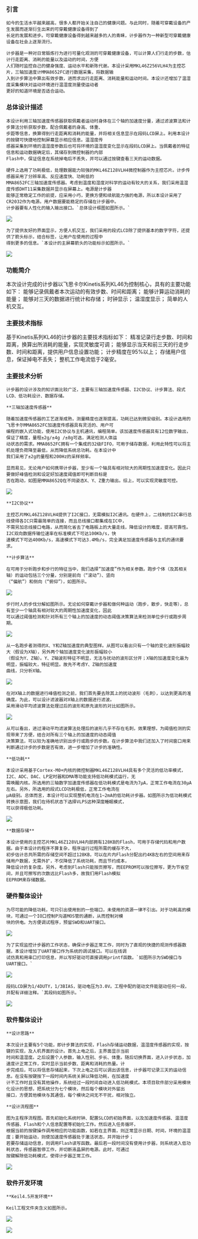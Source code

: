 ### 引言

    如今的生活水平越来越高，很多人都开始关注自己的健康问题。与此同时，随着可穿戴设备的产生发展而逐渐衍生出来的可穿戴健康设备得到了
	长足的发展和进步。可穿戴健康设备得到越来越多的人的青睐，计步器作为一种新型可穿戴健康设备在社会上逐渐流行。

    计步器是一种对日常锻炼行为进行可量化观测的可穿戴健康设备，可以计算人们行走的步数，估计行走距离、消耗的能量以及运动的时间，方便
	人们随时监控自己的健身强度、运动水平和新陈代谢。本设计采用MKL46Z256VLH4为主控芯片，三轴加速度计MMA8652FC进行数据采集，将数据输
	入到计步算法中算出有效步数，进而求出行走距离、消耗能量和运动时间。本设计还增加了温湿度采集模块对运动环境进行温湿度测量使运动者
	更好的知道环境是否适合运动。

	
### 总体设计描述

    本设计利用三轴加速度传感器获取佩戴者运动时身体在三个轴的加速度分量，通过滤波算法和计步算法分析获取步数，配合佩戴者的身高、体重、
	步距等信息，换算得到行走距离和消耗的能量，并将相关信息显示在段码LCD屏上。利用本设计的按键可快捷地控制屏幕显示相应信息。温湿度传
	感器采集到环境的温湿度参数后也可将环境的温湿度变化显示在段码LCD屏上。当佩戴者的特征信息和运动数据确定后，其储存到微控制器的内部
	Flash中，保证信息在系统掉电后不丢失，并可以通过按键查看三天的运动数据。

    硬件上选用了功耗极低，处理数据能力较强的MKL46Z128VLH4微控制器作为主控芯片。计步传感器采用了分辨率高、反应速度快、功耗低的
	MMA8652FC三轴加速度传感器。考虑到温度和湿度对科学的运动有较大的关系，我们采用温湿度传感DHT11采集数据并显示在屏幕上。电源是计步器
	能够正常稳定工作的前提，应采用小巧，更换方便和续航能力强的电源，所以本设计采用了CR2032作为电源。用户数据要能稳定的存储在计步器中。
	计步器要有人性化的输入输出接口。`总体设计框图如图所示。`

![](/images/posts/pedometer/image1.png)

	为了提供友好的界面显示，方便人机交互，我们采用的段式LCD除了提供基本的数字字符，还提供了箭头标示，结合标签，让用户在使用的过程中
	得到更多的信息。`本设计的主屏幕箭头的功能标示如图所示。`

![](/images/posts/pedometer/image2.png)


### 功能简介

本次设计完成的计步器以飞思卡尔Kinetis系列KL46为控制核心，具有的主要功能如下：
	能够记录佩戴者本次运动的有效步数、时间和距离；
	能够计算运动消耗的能量；
	能够对三天的数据进行统计和存储；
	时钟显示；
	温湿度显示；
	简单的人机交互。
	
	
### 主要技术指标

基于Kinetis系列KL46的计步器的主要技术指标如下：
	精准记录行走步数、时间和距离，换算出所消耗的能量，实现灵敏度可调；
	能够显示当天和前三天的行走步数、时间和距离，提供用户信息设置功能；
	计步精度在95%以上；
	存储用户信息，保证掉电不丢失；
	整机工作电流低于2毫安。	

	
### 主要技术分析

	计步器的设计涉及的知识面比较广泛，主要有三轴加速度传感器、I2C协议、计步算法、段式LCD、低功耗设计、数据存储。

	**三轴加速度传感器**
	
    随着加速度传感器的工艺逐渐成熟，测量精度也逐渐提高，功耗已达到微安级别。本设计选用的飞思卡尔MMA8652FC加速度传感器具有灵活的、用户可
	编程的嵌入式功能，使用I2C协议与主机通讯，编程简单。该加速度传感器具有12位数字输出，保证了精度，量程±2g/±4g /±8g可选，满足检测人体运
	动状态的需求。MMA8652FC拥有一个集成的32级FIFO，可用于储存数据，利用此特性可以将主机处理负荷降至最低，从而降低系统总功耗。在本设计中
	我们采用了±2g的量程和200Hz的采样频率。

    显而易见，无论用户如何携带计步器，至少有一个轴具有相对较大的周期性加速度变化。因此只要做好峰值检测和设定好加速度阈值即可判断目标是
	否在跑动，如图是MMA8652Q在不同姿态X、Y、Z重力输出。综上，可以实现灵敏度可控。	

![](/images/posts/pedometer/image3.png)

	**I2C协议**

    主控芯片MKL46Z128VLH4提供了I2C接口，无需模拟I2C通讯。在硬件上，二线制的I2C串行总线使得各IC只需最简单的连接，而且总线接口都集成在IC中，
	不需另加总线接口电路，从而简化省去了电路板上的大量走线，降低设计的难度，提高可靠性。I2C双向数据传输位速率在标准模式下可达100Kb/s，快
	速模式下可达400Kb/s，高速模式下可达3.4Mb/s，完全满足加速度传感器与主机的通讯要求。

	**计步算法**

    在可用于分析跑步和步行的特征当中，我们选择“加速度”作为相关参数。跑步个体（及其相关轴）的运动包括三个分量，分别是前向（“滚动”）、竖向
	（“偏航”）和侧向（“俯仰”），如图所示。	

![](/images/posts/pedometer/image4.png)

	步行时人的步伐分解如图所示。无论如何穿戴计步器和做何种运动（跑步，散步，快走等），总有至少一个轴具有相对较大的周期性加速度变化，因此
	可以通过阈值检测和针对所有三个轴上的加速度的动态阈值决策算法来检测单位步行或跑步周期。

![](/images/posts/pedometer/image5.png)

	从一名跑步者测得的X、Y和Z轴加速度的典型图样。从图可以看出只有一个轴的变化波形振幅较大（假设为X轴），另外两个轴加速度变化波形振幅较小
	（假设为Y、Z轴）。Y、Z轴波形特征不明显，无法与扰动的波形区分开；X轴的加速度变化最为明显，振幅较大，特征明显。故先不考虑Y、Z轴的加速度
	曲线，只分析X轴。

![](/images/posts/pedometer/image6.png)

	在对X轴上的数据进行峰值检测之前，我们首先要去除其上的扰动波形（毛刺），以达到更高的准确度。为此，可以设计滤波器对X轴上的数据进行滤波。
	采用滑动平均滤波算法处理过后的波形和原先波形的对比如图所示。

![](/images/posts/pedometer/image7.png)

    从可以看出，进过滑动平均滤波算法处理后的波形几乎不存在毛刺，效果理想，为阈值检测的实现带来了方便，结合对所有三个轴上的加速度的动态阈值
	决策算法，可以较为准确地识别出步行或跑步的步数。在计步算法中我们还加入了时间窗口用来判断通过计步的步数是否有效，进一步增加了计步的准确性。

	**低功耗**

	本设计采用基于Cortex-M0+内核的微控制器MKL46Z128VLH4具有多个灵活的低功率模式，I2C、ADC、DAC、LP定时器和DMA等功能支持低功耗模式运行，无
	需唤醒内核。所选用的三轴数字加速度传感器在低功耗模式是电流为7μA，正常工作电流在30μA左右。另外，所选用的段式LCD功耗极低，正常工作电流在
	μA级别。总体而言，本设计可以实现整机电流在1~2mA的低功耗计步器。如图所示为低功耗模式转换示意图，我们在待机状态下选择VLPS这种深度睡眠模式，
	可以获得极低功耗。	

![](/images/posts/pedometer/image8.png)	

	**数据存储**
	
	本设计使用的主控芯片MKL46Z128VLH4内部拥有128KB的Flash，可用于存储代码和用户数据。由于本设计的程序不算复杂，程序运行过程所需的缓存不大，
	初步估计总共所需的存储空间不超过128KB，可以在片内Flash分配出约4KB左右的空间用来存储用户数据，无需外扩，不仅降低了系统功耗，而且节约成本，
	降低设计的复杂度。另外，考虑到Flash只能按页擦写，而EEPROM可以按位擦写，更为节省空间，并且可擦写的次数远比Flash多，故我们用Flash模拟
	EEPROM来存储数据。

	
### 硬件整体设计
	
	为尽可能的降低功耗，可只引出使用到的一些端口，未使用的资源一律不引出。对于功耗高的模块，可通过一个IO口控制P沟道MOS管的通断，从而控制对模
	块的供电。为方便调试程序，预留SWD和UART接口。

![](/images/posts/pedometer/image9.png)

    为了实现监控计步器的工作状态，确保计步器正常工作，同时为了直观的快捷的观测传感器数据，本设计增加了UART接口作为系统的调试接口。可以在线调
	试仿真和用串口打印信息，并以写好驱动可直接调用printf函数。`如图所示为SWD接口与UART接口。`	

![](/images/posts/pedometer/image10.png)

    段码LCD屏为1/4DUTY，1/3BIAS，驱动电压为3.0V。工程中配的驱动文件能驱动任何一段，并配有详细注释。`其段码如图所示。`

![](/images/posts/pedometer/image11.png)


### 软件整体设计

	**设计思路**
	
	本次设计主要有5个功能，即计步算法的实现，Flash存储运动数据，温湿度传感器的实现，按键的实现，及人机界面的设计。首先上电之后，主界面显示当前
	时间和温湿度。之后设置个人参数，输入性别、步长、体重。随后切换界面，进入计步状态，加速度计正常工作，实时显示当前步数、距离和消耗的热量。计
	步完成后，可以将信息存储起来，下次上电之后可以调出该信息，计步器可记录三天的运动信息。在没有按键按下一段时间内系统关屏以降低功耗，在加速度
	计不工作时且没有其他操作，系统经过一段时间自动进入低功耗模式。本项目软件部分采用模块化设计的思想，把系统分为七个模块，然后每个模块对外留出
	接口，方便其他模块与其通信，每个模块之间无不干扰，相对独立。

	**设计流程图**
	
	图为主程序流程图。首先初始化系统时钟、配置SLCD的初始界面，以及加速度传感器、温湿度传感器、Flash和个人信息配置等初始化工作。然后进入任务循环，
	根据当前的按键操作调用相应的功能函数，如若在主界面，则正常显示日期、时间，环境的温湿度；要开始运动，则使加速度传感器处于激活状态，并开始计步；
	若要存储运动信息，则调用Flash读写函数。最后若一段时间没有使用计步器，则系统进入低功耗状态，传感器暂停工作，并切断液晶屏的电源。此时，可通过
	按键解除低功耗模式，使得计步器正常工作。

![](/images/posts/pedometer/image12.png)


### 软件开发环境

	**Keil4.5开发环境**

	Keil工程文件夹含义如图所示。
	
![](/images/posts/pedometer/image13.png)	

![](/images/posts/pedometer/image14.png)
